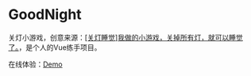 # GoodNight

关灯小游戏，创意来源：[[关灯睡觉]我做的小游戏，关掉所有灯，就可以睡觉了。](https://www.bilibili.com/video/BV1sW4y1u7uj/)，是个人的Vue练手项目。

在线体验：[Demo](https://goodnight-zuoguan.netlify.app/)
